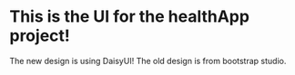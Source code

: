 # This is the UI for the healthApp project!

The new design is using DaisyUI!
The old design is from bootstrap studio.

